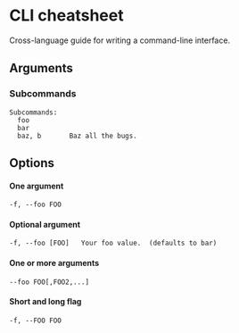 # CLI cheatsheet

Cross-language guide for writing a command-line interface.


## Arguments

### Subcommands

```
Subcommands:
  foo
  bar
  baz, b       Baz all the bugs.
```


## Options

#### One argument

```
-f, --foo FOO
```

#### Optional argument

```
-f, --foo [FOO]   Your foo value.  (defaults to bar)
```


#### One or more arguments

```
--foo FOO[,FOO2,...]
```

#### Short and long flag

```
-f, --FOO FOO
```


<!--stackedit_data:
eyJoaXN0b3J5IjpbLTEzMzAyNzgxMDcsLTE4NzQwNDcwNDldfQ
==
-->